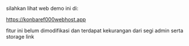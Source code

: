 silahkan lihat web demo ini di:

https://konbaref000webhost.app

fitur ini belum dimodifikasi dan terdapat kekurangan dari segi admin serta storage link